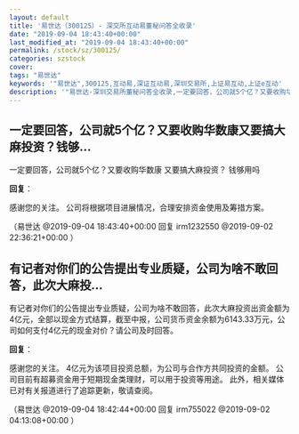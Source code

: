 ```yaml
---
layout: default
title: '易世达（300125）- 深交所互动易董秘问答全收录'
date: "2019-09-04 18:43:40+00:00"
last_modified_at: "2019-09-04 18:43:40+00:00"
permalink: /stock/sz/300125/
categories: szstock
cover: 
tags: "易世达"
keywords: '"易世达",300125,互动易,深证互动易,深圳交易所,上证易互动,上证e互动'
description: '"易世达-深圳交易所董秘问答全收录,一定要回答，公司就5个亿？又要收购华数康 又要搞大麻投资？ 钱够用吗"'
---
```


## 一定要回答，公司就5个亿？又要收购华数康又要搞大麻投资？钱够...

一定要回答，公司就5个亿？又要收购华数康 又要搞大麻投资？ 钱够用吗

**回复**：

感谢您的关注。
公司将根据项目进展情况，合理安排资金使用及筹措方案。 

（易世达  @2019-09-04 18:43:40+00:00 回复 irm1232550  @2019-09-02 22:36:21+00:00 ）

## 有记者对你们的公告提出专业质疑，公司为啥不敢回答，此次大麻投...

有记者对你们的公告提出专业质疑，公司为啥不敢回答，此次大麻投资出资金额为4亿元，全部以现金方式结算，截至中报，公司货币资金余额为6143.33万元，公司如何支付4亿元的现金对价？请公司及时回答。

**回复**：

感谢您的关注。
4亿元为该项目投资总额，为公司与合作方共同投资的金额。
公司目前有超募资金用于短期现金类理财，可以用于投资等用途。
此外，相关媒体已对有关报道进行了追踪更新，敬请查阅。 

（易世达  @2019-09-04 18:42:44+00:00 回复 irm755022  @2019-09-02 04:13:08+00:00 ）

